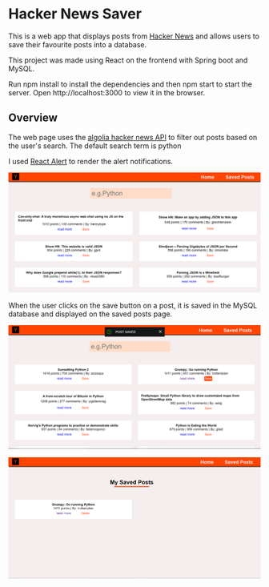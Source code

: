 # Hacker News Saver

This is a web app that displays posts from [Hacker News](https://news.ycombinator.com/) and allows users to save their favourite posts into a database.

This project was made using React on the frontend with Spring boot and MySQL.

Run npm install to install the dependencies and then npm start to start the server. Open http://localhost:3000 to view it in the browser.

## Overview

The web page uses the [algolia hacker news API](https://hn.algolia.com/api) to filter out posts based on the user's search. The default search term is python

I used [React Alert](https://www.npmjs.com/package/react-alert) to render the alert notifications.

![alt text](./Images/Overview.png "Overview Image")

When the user clicks on the save button on a post, it is saved in the MySQL database and displayed on the saved posts page.

![alt text](./Images/SaveBtn.png "Saved Post Page")

![alt text](./Images/Saved.png "Saved Post Page")
